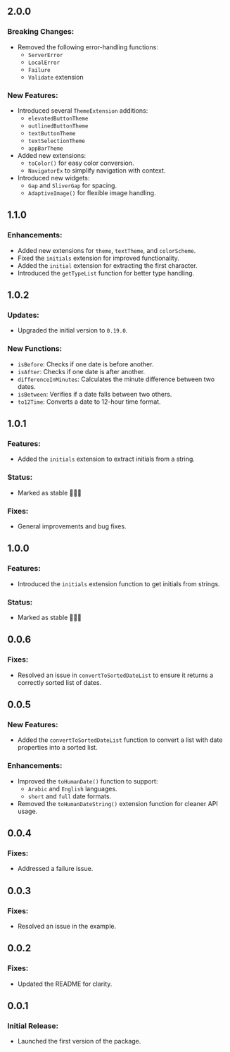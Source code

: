 ## 2.0.0

### Breaking Changes:
- Removed the following error-handling functions:
  - `ServerError`
  - `LocalError`
  - `Failure`
  - `Validate` extension

### New Features:
- Introduced several `ThemeExtension` additions:
  - `elevatedButtonTheme`
  - `outlinedButtonTheme`
  - `textButtonTheme`
  - `textSelectionTheme`
  - `appBarTheme`
- Added new extensions:
  - `toColor()` for easy color conversion.
  - `NavigatorEx` to simplify navigation with context.
- Introduced new widgets:
  - `Gap` and `SliverGap` for spacing.
  - `AdaptiveImage()` for flexible image handling.

## 1.1.0

### Enhancements:
- Added new extensions for `theme`, `textTheme`, and `colorScheme`.
- Fixed the `initials` extension for improved functionality.
- Added the `initial` extension for extracting the first character.
- Introduced the `getTypeList` function for better type handling.

## 1.0.2

### Updates:
- Upgraded the initial version to `0.19.0`.

### New Functions:
- `isBefore`: Checks if one date is before another.
- `isAfter`: Checks if one date is after another.
- `differenceInMinutes`: Calculates the minute difference between two dates.
- `isBetween`: Verifies if a date falls between two others.
- `to12Time`: Converts a date to 12-hour time format.

## 1.0.1

### Features:
- Added the `initials` extension to extract initials from a string.

### Status:
- Marked as stable 🎉🎉🎉

### Fixes:
- General improvements and bug fixes.

## 1.0.0

### Features:
- Introduced the `initials` extension function to get initials from strings.

### Status:
- Marked as stable 🎉🎉🎉

## 0.0.6

### Fixes:
- Resolved an issue in `convertToSortedDateList` to ensure it returns a correctly sorted list of dates.

## 0.0.5

### New Features:
- Added the `convertToSortedDateList` function to convert a list with date properties into a sorted list.

### Enhancements:
- Improved the `toHumanDate()` function to support:
  - `Arabic` and `English` languages.
  - `short` and `full` date formats.
- Removed the `toHumanDateString()` extension function for cleaner API usage.

## 0.0.4

### Fixes:
- Addressed a failure issue.

## 0.0.3

### Fixes:
- Resolved an issue in the example.

## 0.0.2

### Fixes:
- Updated the README for clarity.

## 0.0.1

### Initial Release:
- Launched the first version of the package.
